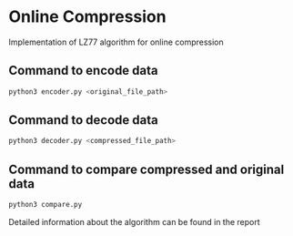 # Online Compression

Implementation of LZ77 algorithm for online compression

## Command to encode data

```bash
python3 encoder.py <original_file_path>
```

## Command to decode data

```bash
python3 decoder.py <compressed_file_path>
```

## Command to compare compressed and original data

```bash
python3 compare.py
```

Detailed information about the algorithm can be found in the report
